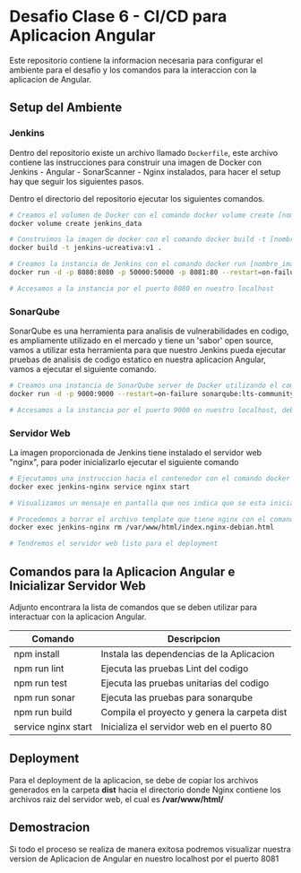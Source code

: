 # Desafio Clase 6 - CI/CD para Aplicacion Angular

Este repositorio contiene la informacion necesaria para configurar el ambiente para el desafio y los comandos para la interaccion con la aplicacion de Angular.

## Setup del Ambiente

### Jenkins

Dentro del repositorio existe un archivo llamado `Dockerfile`, este archivo contiene las instrucciones para construir una imagen de Docker con Jenkins - Angular - SonarScanner - Nginx instalados, para hacer el setup hay que seguir los siguientes pasos.

Dentro el directorio del repositorio ejecutar los siguientes comandos.
```sh
# Creamos el volumen de Docker con el comando docker volume create [nombre_volumen]
docker volume create jenkins_data

# Construimos la imagen de docker con el comando docker build -t [nombre_imagen]:[tag] [contexto]
docker build -t jenkins-ucreativa:v1 .

# Creamos la instancia de Jenkins con el comando docker run [nombre_image]:[tag]
docker run -d -p 8080:8080 -p 50000:50000 -p 8081:80 --restart=on-failure --mount "type=volume,src=jenkins_data,dst=/var/jenkins_home" --name jenkins-nginx jenkins-ucreativa:v1

# Accesamos a la instancia por el puerto 8080 en nuestro localhost
```

### SonarQube

SonarQube es una herramienta para analisis de vulnerabilidades en codigo, es ampliamente utilizado en el mercado y tiene un 'sabor' open source, vamos a utilizar esta herramienta para que nuestro Jenkins pueda ejecutar pruebas de analisis de codigo estatico en nuestra aplicacion Angular, vamos a ejecutar el siguiente comando.

```sh
# Creamos una instancia de SonarQube server de Docker utilizando el comando docker run
docker run -d -p 9000:9000 --restart=on-failure sonarqube:lts-community

# Accesamos a la instancia por el puerto 9000 en nuestro localhost, deberemos de cambiar el password inicial se recomienda utilizar el admin123 para efectos de demostracion
```

### Servidor Web

La imagen proporcionada de Jenkins tiene instalado el servidor web "nginx", para poder inicializarlo ejecutar el siguiente comando

```sh
# Ejecutamos una instruccion hacia el contenedor con el comando docker exec [nombre_contenedor] [comando]
docker exec jenkins-nginx service nginx start

# Visualizamos un mensaje en pantalla que nos indica que se esta inicializando el servidor web 'Starting nginx: nginx', luego podemo acceder a la instancia por el puerto 8081 en nuestro localhost

# Procedemos a borrar el archivo template que tiene nginx con el comando
docker exec jenkins-nginx rm /var/www/html/index.nginx-debian.html

# Tendremos el servidor web listo para el deployment
```

## Comandos para la Aplicacion Angular e Inicializar Servidor Web

Adjunto encontrara la lista de comandos que se deben utilizar para interactuar con la aplicacion Angular.

| Comando             | Descripcion                                   |
| ------------------- |-----------------------------------------------|
| npm install         | Instala las dependencias de la Aplicacion     |
| npm run lint        | Ejecuta las pruebas Lint del codigo           |
| npm run test        | Ejecuta las pruebas unitarias del codigo      |
| npm run sonar       | Ejecuta las pruebas para sonarqube            |
| npm run build       | Compila el proyecto y genera la carpeta dist  |
| service nginx start | Inicializa el servidor web en el puerto 80    |

## Deployment

Para el deployment de la aplicacion, se debe de copiar los archivos generados en la carpeta **dist** hacia el directorio donde Nginx contiene los archivos raiz del servidor web, el cual es **/var/www/html/**

## Demostracion

Si todo el proceso se realiza de manera exitosa podremos visualizar nuestra version de Aplicacion de Angular en nuestro localhost por el puerto 8081
